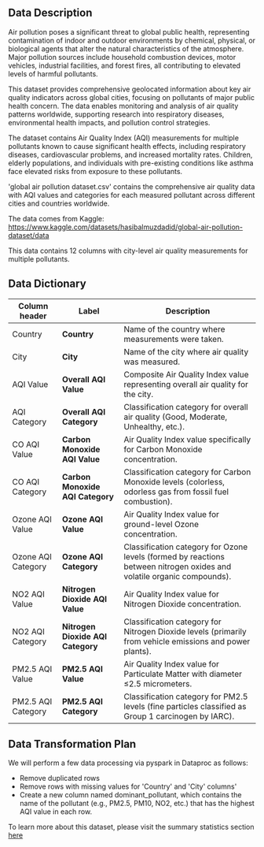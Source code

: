 ## Data Description

Air pollution poses a significant threat to global public health, representing contamination of indoor and outdoor environments by chemical, physical, or biological agents that alter the natural characteristics of the atmosphere. Major pollution sources include household combustion devices, motor vehicles, industrial facilities, and forest fires, all contributing to elevated levels of harmful pollutants.

This dataset provides comprehensive geolocated information about key air quality indicators across global cities, focusing on pollutants of major public health concern. The data enables monitoring and analysis of air quality patterns worldwide, supporting research into respiratory diseases, environmental health impacts, and pollution control strategies.

The dataset contains Air Quality Index (AQI) measurements for multiple pollutants known to cause significant health effects, including respiratory diseases, cardiovascular problems, and increased mortality rates. Children, elderly populations, and individuals with pre-existing conditions like asthma face elevated risks from exposure to these pollutants.

'global air pollution dataset.csv' contains the comprehensive air quality data with AQI values and categories for each measured pollutant across different cities and countries worldwide.

The data comes from Kaggle: https://www.kaggle.com/datasets/hasibalmuzdadid/global-air-pollution-dataset/data

This data contains 12 columns with city-level air quality measurements for multiple pollutants.

## Data Dictionary

| **Column header**              | **Label**                           | **Description**                                                                                       |
|--------------------------------|-------------------------------------|-------------------------------------------------------------------------------------------------------|
| Country                        | **Country**                         | Name of the country where measurements were taken.                                                   |
| City                           | **City**                            | Name of the city where air quality was measured.                                                     |
| AQI Value                      | **Overall AQI Value**               | Composite Air Quality Index value representing overall air quality for the city.                     |
| AQI Category                   | **Overall AQI Category**            | Classification category for overall air quality (Good, Moderate, Unhealthy, etc.).                  |
| CO AQI Value                   | **Carbon Monoxide AQI Value**       | Air Quality Index value specifically for Carbon Monoxide concentration.                              |
| CO AQI Category                | **Carbon Monoxide AQI Category**    | Classification category for Carbon Monoxide levels (colorless, odorless gas from fossil fuel combustion). |
| Ozone AQI Value               | **Ozone AQI Value**                 | Air Quality Index value for ground-level Ozone concentration.                                        |
| Ozone AQI Category            | **Ozone AQI Category**              | Classification category for Ozone levels (formed by reactions between nitrogen oxides and volatile organic compounds). |
| NO2 AQI Value                 | **Nitrogen Dioxide AQI Value**      | Air Quality Index value for Nitrogen Dioxide concentration.                                          |
| NO2 AQI Category              | **Nitrogen Dioxide AQI Category**   | Classification category for Nitrogen Dioxide levels (primarily from vehicle emissions and power plants). |
| PM2.5 AQI Value               | **PM2.5 AQI Value**                 | Air Quality Index value for Particulate Matter with diameter ≤2.5 micrometers.                      |
| PM2.5 AQI Category            | **PM2.5 AQI Category**              | Classification category for PM2.5 levels (fine particles classified as Group 1 carcinogen by IARC). |

## Data Transformation Plan

We will perform a few data processing via pyspark in Dataproc as follows:
- Remove duplicated rows
- Remove rows with missing values for 'Country' and 'City' columns'
- Create a new column named dominant_pollutant, which contains the name of the pollutant (e.g., PM2.5, PM10, NO2, etc.) that has the highest AQI value in each row.

To learn more about this dataset, please visit the summary statistics section [here](./summary_statistics.md)